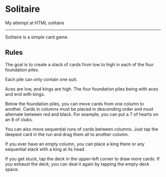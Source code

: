 # Solitaire
 My attempt at HTML solitaire

---

Solitaire is a simple card game.

## Rules
The goal is to create a stack of cards from low to high in each of the four foundation piles.

Each pile can only contain one suit.

Aces are low, and kings are high. The four foundation piles being with aces and end with kings.

Below the foundation piles, you can move cards from one column to another. Cards in columns must be placed in descending order and must alternate between red and black. For example, you can put a 7 of hearts on an 8 of clubs.

You can also move sequential runs of cards between columns. Just tap the deepest card in the run and drag them all to another column.

If you ever have an empty column, you can place a king there or any sequential stack with a king at its head.

If you get stuck, tap the deck in the upper-left corner to draw more cards. If you exhaust the deck, you can deal it again by tapping the empty deck space.